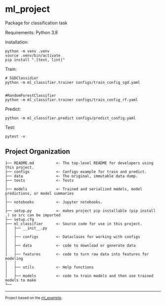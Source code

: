 ml_project
==============================

Package for classification task

Requirements: Python 3.8

Installation: 
~~~
python -m venv .venv
source .venv/bin/activate
pip install ".[test, lint]"
~~~
Train:
~~~
# SGDClassidier
python -m ml_classifier.trainer configs/train_config_sgd.yaml


#RandomForestClassifier
python -m ml_classifier.trainer configs/train_config_rf.yaml

~~~

Predict:
~~~
python -m ml_classifier.predict configs/predict_config.yaml
~~~

Test:
~~~
pytest -v
~~~

Project Organization
------------

    ├── README.md          <- The top-level README for developers using this project.
    ├── configs            <- Configs example for train and predict.
    ├── data               <- The original, immutable data dump.
    ├── tests              <- Tests
    │
    ├── models             <- Trained and serialized models, model predictions, or model summaries
    │
    ├── notebooks          <- Jupyter notebooks.
    │
    ├── setup.py           <- makes project pip installable (pip install .) so src can be imported
    ├── setup.cfg          
    ├── ml_classifier      <- Source code for use in this project.
    │   ├── __init__.py    
    │   │
    │   ├── configs        <- Dataclases for working with configs
    │   │
    │   ├── data           <- code to download or generate data
    │   │
    │   ├── features       <- code to turn raw data into features for modeling
    │   │                  
    │   ├── utils          <- Help functions
    │   │
    │   ├── models         <- code to train models and then use trained models to make
    └── 


--------

<p><small>Project based on the <a target="_blank" href="https://github.com/made-ml-in-prod-2021/ml_project_example">ml_example</a>.

